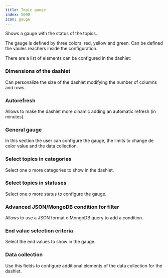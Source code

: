 ```yaml
---
title: Topic gauge
index: 5000
icon: gauge
---
```


Shows a gauge with the status of the topics.

The gauge is defined by three colors, red, yellow and green. Can be defined the vaules reachers inside the configuration.

There are a list of elements can be configured in the dashlet:


### Dimensions of the dashlet

Can personalize the size of the dashlet modifying the number of columns and rows.


### Autorefresh

Allows to make the dashlet more dinamic adding an automatic refresh (in minutes).


### General gauge

In this section the user can configure the gauge, the limits to change de color value and the data collection.


### Select topics in categories

Select one o more categories to show in the dashlet.

### Select topics in statuses

Select one o more status to configure the gauge.


### Advanced JSON/MongoDB condition for filter

Allows to use a JSON format o MongoDB query to add a condition.


### End value selection criteria

Select the end values to show in the gauge.


### Data collection

Use this fields to configure additional elements of the data collection for the dashlet.
